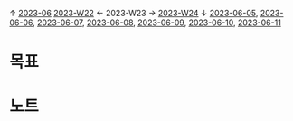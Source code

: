 
↑ [2023-06](2023-06.md)
[2023-W22](2023-W22.md) ← 2023-W23 → [2023-W24](2023-W24.md)
↓ [2023-06-05](2023-06-05.md), [2023-06-06](2023-06-06.md), [2023-06-07](2023-06-07.md), [2023-06-08](2023-06-08.md), [2023-06-09](2023-06-09.md), [2023-06-10](2023-06-10.md), [2023-06-11](2023-06-11.md)

# 목표



# 노트




